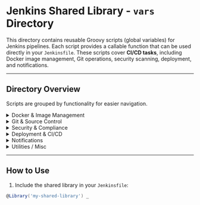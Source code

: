 # Jenkins Shared Library - `vars` Directory

This directory contains reusable Groovy scripts (global variables) for Jenkins pipelines. Each script provides a callable function that can be used directly in your `Jenkinsfile`. These scripts cover **CI/CD tasks**, including Docker image management, Git operations, security scanning, deployment, and notifications.

---

## Directory Overview

Scripts are grouped by functionality for easier navigation.

<details>
<summary> Docker & Image Management</summary>

- `buildDockerImage.groovy` – Builds Docker images for your application.  
- `cleanupDockerImages.groovy` – Cleans unused Docker images from the Jenkins agent.  
- `dockerPush.groovy` – Pushes Docker images to the registry (ECR/DockerHub).  
- `signImageWithCosign.groovy` – Signs Docker images using Cosign.  
- `getImageDigest.groovy` – Retrieves the digest of a Docker image from a registry.  
- `checkEcrDigestExists.groovy` – Checks if a specific image digest already exists in ECR.  

</details>

<details>
<summary> Git & Source Control</summary>

- `checkoutGit.groovy` – Performs a Git checkout for a repository.  
- `checkoutAndVerifyGPG.groovy` – Checks out a Git repo and verifies commits with GPG.  
- `confirmYamlUpdate.groovy` – Confirms YAML updates before applying changes.  

</details>

<details>
<summary> Security & Compliance</summary>

- `runTrivyScanUnified.groovy` – Performs Trivy container and file-system scans.  
- `runSnykScan.groovy` – Runs Snyk security vulnerability scans.  
- `runGptSecuritySummary.groovy` – Generates AI-powered HTML security reports summarizing scan 
                                    results.  
- `cosignVerifyECR.groovy` – Verifies Docker image signatures in ECR.  
- `uploadSbomToDependencyTrack.groovy` – Uploads SBOM (CycloneDX) to Dependency-Track.  

</details>

<details>
<summary>Deployment & CI/CD</summary>

- `deployApp.groovy` – Deploys applications to target environments.  
- `updateImageTag.groovy` – Updates image tags in GitOps YAML manifests.  
- `postBuildTestArtifacts.groovy` – Handles post-build artifact management and testing.  

</details>

<details>
<summary>Notifications</summary>

- `sendSlackNotification.groovy` – Sends notifications to Slack channels.  
- `sendAiReportEmail.groovy` – Sends AI-generated security reports via email.  

</details>

<details>
<summary>Utilities / Misc</summary>

- `cleanWorkspace.groovy` – Cleans the Jenkins workspace before a build.  
- `getAwsSecret.groovy` – Retrieves secrets from AWS Secrets Manager.  
- `sonarScan.groovy` – Runs a SonarQube scan on the codebase.  
- `sonarQualityGateCheck.groovy` – Validates SonarQube quality gate status.  

</details>

---

## How to Use

1. Include the shared library in your `Jenkinsfile`:

```groovy
@Library('my-shared-library') _

